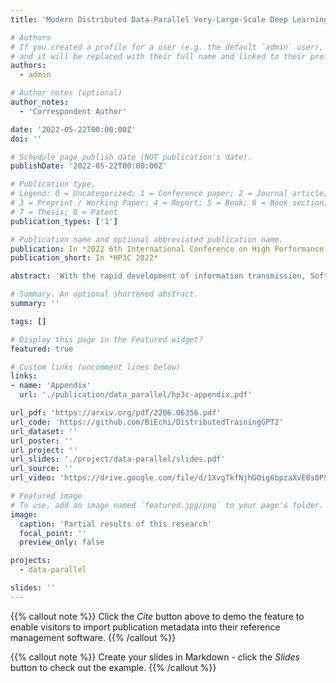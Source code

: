 ```yaml
---
title: 'Modern Distributed Data-Parallel Very-Large-Scale Deep Learning Pre-training Strategies for NLP models'

# Authors
# If you created a profile for a user (e.g. the default `admin` user), write the username (folder name) here
# and it will be replaced with their full name and linked to their profile.
authors:
  - admin

# Author notes (optional)
author_notes:
  - 'Correspondent Author'

date: '2022-05-22T00:00:00Z'
doi: ''

# Schedule page publish date (NOT publication's date).
publishDate: '2022-05-22T00:00:00Z'

# Publication type.
# Legend: 0 = Uncategorized; 1 = Conference paper; 2 = Journal article;
# 3 = Preprint / Working Paper; 4 = Report; 5 = Book; 6 = Book section;
# 7 = Thesis; 8 = Patent
publication_types: ['1']

# Publication name and optional abbreviated publication name.
publication: In *2022 6th International Conference on High Performance Compilation, Computing and Communications*
publication_short: In *HP3C 2022*

abstract: 'With the rapid development of information transmission, Software as a Service (SaaS) is developing at a rapid speed that everything originally local tends to be transplanted onto servers and executed on the cloud. WebGPU is such a SaaS system that it holds the GPU-equipped server to execute students’ CUDA code and releases the RESTful front-end website for students to write their code on. However, programming on an HTML-based interface is not satisfactory due to a lack of syntax highlighting and automatic keyword complement. On the other side, Visual Studio Code is now becoming the most popular programming interface due to its strong community and eclectic functionalities. Thus, we propose such a system that, students write code locally using VS Code with its coding-auxiliary extensions, and push the code to WebGPU with only one button pressed using our VSC-WebGPU extension. The extension is divided into 4 parts: the login process for automatically logging the student into WebGPU, the pull process that pulls the code down to the local workspace, the push process that copies the code to the browser for compiling and running, and the exit process to exit the browser and close the connection. This 4-step architecture is also applicable for any other automated tools to push local code to authorization- required SaaS systems using Web automata.'

# Summary. An optional shortened abstract.
summary: ''

tags: []

# Display this page in the Featured widget?
featured: true

# Custom links (uncomment lines below)
links:
- name: 'Appendix'
  url: './publication/data_parallel/hp3c-appendix.pdf'

url_pdf: 'https://arxiv.org/pdf/2206.06356.pdf'
url_code: 'https://github.com/BiEchi/DistributedTrainingGPT2' 
url_dataset: ''
url_poster: ''
url_project: ''
url_slides: './project/data-parallel/slides.pdf'
url_source: ''
url_video: 'https://drive.google.com/file/d/1XvgTkfNjhGOig6bpzaXvE8s0P5BODv75/view'

# Featured image
# To use, add an image named `featured.jpg/png` to your page's folder.
image:
  caption: 'Partial results of this research'
  focal_point: ''
  preview_only: false

projects:
  - data-parallel

slides: ''
---
```


{{% callout note %}}
Click the _Cite_ button above to demo the feature to enable visitors to import publication metadata into their reference management software.
{{% /callout %}}

{{% callout note %}}
Create your slides in Markdown - click the _Slides_ button to check out the example.
{{% /callout %}}

